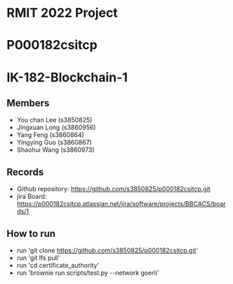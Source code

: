 # RMIT 2022 Project

# P000182csitcp

# IK-182-Blockchain-1

## Members
* You chan Lee (s3850825)
* Jingxuan Long (s3860956) 
* Yang Feng (s3860864)
* Yingying Guo (s3860867)
* Shaohui Wang (s3860973)

## Records

* Github repository: https://github.com/s3850825/p000182csitcp.git
* jira Board: https://p000182csitcp.atlassian.net/jira/software/projects/BBCACS/boards/1

## How to run

* run 'git clone https://github.com/s3850825/p000182csitcp.git'
* run 'git lfs pull'
* run 'cd certificate_authority'
* run 'brownie run scripts/test.py --network goerli'
